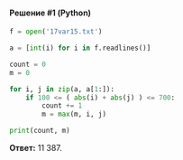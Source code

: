 #### Решение #1 (Python)
```python
f = open('17var15.txt')

a = [int(i) for i in f.readlines()]

count = 0
m = 0

for i, j in zip(a, a[1:]):
	if 100 <= ( abs(i) + abs(j) ) <= 700:
		count += 1
		m = max(m, i, j)

print(count, m)
```

**Ответ:** 11 387.
